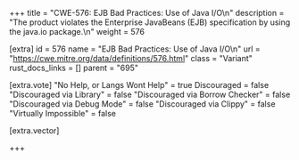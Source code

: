+++
title = "CWE-576: EJB Bad Practices: Use of Java I/O\n"
description = "The product violates the Enterprise JavaBeans (EJB) specification by using the java.io package.\n"
weight = 576

[extra]
id = 576
name = "EJB Bad Practices: Use of Java I/O\n"
url = "https://cwe.mitre.org/data/definitions/576.html"
class = "Variant"
rust_docs_links = []
parent = "695"

[extra.vote]
"No Help, or Langs Wont Help" = true
Discouraged = false
"Discouraged via Library" = false
"Discouraged via Borrow Checker" = false
"Discouraged via Debug Mode" = false
"Discouraged via Clippy" = false
"Virtually Impossible" = false

[extra.vector]

+++